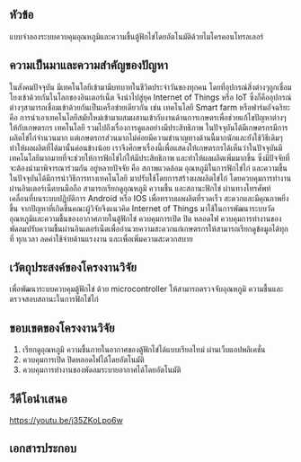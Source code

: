 ## หัวข้อ
แบบจำลองระบบควบคุมอุณหภูมิและความชื้นตู้ฟักไข่โดยอัตโนมัติด้วยไมโครคอนโทรลเลอร์

## ความเป็นมาและความสำคัญของปัญหา
ในสังคมปัจจุบัน มีเทคโนโลยีเข้ามามีบทบาทในชีวิตประจำวันของทุกคน โดยที่อุปกรณ์สิ่งต่างๆถูกเชื่อมโยงเข้าด้วยกันในโลกของอินเตอร์เน็ต จึงนำไปสู่ยุค Internet of Things หรือ IoT ซึ่งก็คืออุปกรณ์ต่างๆสามารถเชื่อมเข้าด้วยกันเป็นเครือข่ายเดียวกัน เช่น เทคโนโลยี Smart farm หรือฟาร์มอัจฉริยะ คือ การนำเอาเทคโนโลยีสมัยใหม่เข้ามาผสมผสานเข้ากับงานด้านการเกษตรเพื่อช่วยแก้ไขปัญหาต่างๆ ให้กับเกษตรกร เทคโนโลยี รวมไปถึงเรื่องการดูแลอย่างมีประสิทธิภาพ
ในปัจจุบันได้มีเกษตรกรมีการผลิตไข่ไก่จำนวนมาก แต่เกษตรกรส่วนมากไม่ค่อยมีความชำนาญทางด้านนี้มากนักและยังใช้วิธีเดิมๆทำให้ผลผลิตที่ได้มานั้นค่อนข้างน้อย เราจึงศึกษาเรื่องนี้เพื่อแสดงให้เกษตรกรได้เห็นว่าในปัจจุบันมีเทคโนโลยีมากมายที่จะช่วยให้การฟักไข่ไก่ให้มีประสิทธิภาพ และทำให้ผลผลิตเพิ่มมากขึ้น ซึ่งมีปัจจัยที่จะต้องนำมาพิจารณาร่วมกัน อยู่หลายปัจจัย คือ  สภาพแวดล้อม อุณหภูมิในการฟักไข่ไก่ และความชื้น ในปัจจุบันได้มีการนำวิธีการทางเทคโนโลยี มาปรับใช้โดยการสร้างผลผลิตไข่ไก่ โดยควบคุมการทำงานผ่านอินเตอร์เน็ตบนมือถือ สามารถเรียกดูอุณหภูมิ ความชื้น และสถานะฟักไข่ ผ่านทางโทรศัพท์เคลื่อนที่บนระบบปฏิบัติการ Android หรือ IOS เพื่อทราบผลผลิตที่รวดเร็ว สะดวกและมีคุณภาพยิ่งขึ้น
จากปัญหาที่เกิดขึ้นคณะผู้วิจัยจึงแนวคิด Internet of Things มาใช้ในการพัฒนาระบบวัดอุณหภูมิและความชื้นของอากาศภายในตู้ฟักไข่ ควบคุมการเปิด ปิด หลอดไฟ ควบคุมการทำงานของพัดลมปรับความชื้นผ่านอินเตอร์เน็ตเพื่ออำนวยความสะดวกแก่เกษตรกรให้สามารถเรียกดูข้อมูลได้ทุกที่
ทุกเวลา ลดค่าใช้จ่ายด้านแรงงาน และเพื่อเพิ่มความสะดวกสบาย

## เวัตถุประสงค์ของโครงงานวิจัย
เพื่อพัฒนาระบบควบคุมตู้ฟักไข่ ด้วย microcontroller ให้สามารถตรวจจับอุณหภูมิ ความชื้นและตรวจสอบสถานะในการฟักไข่ไก่

## ขอบเขตของโครงงานวิจัย
1.	เรียกดูอุณหภูมิ ความชื้นภายในอากาศของตู้ฟักไข่ได้แบบเรียลไทม์ ผ่านเว็บแอปพลิเคชั่น 
2.	ควบคุมการเปิด ปิดหลอดไฟได้โดยอัตโนมัติ
3.	ควบคุมการทำงานของพัดลมระบายอากาศได้โดยอัตโนมัติ

## วีดีโอนำเสนอ
https://youtu.be/j35ZKoLpo6w

## เอกสารประกอบ
